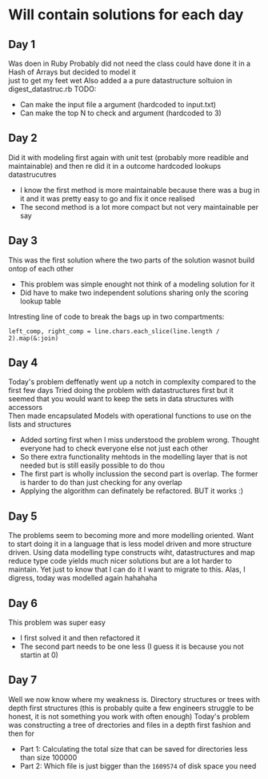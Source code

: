 # Will contain solutions for each day

## Day 1

Was doen in Ruby
Probably did not need the class could have done it in a Hash of Arrays but decided to model it  
just to get my feet wet
Also added a a pure datastructure soltuion in digest_datastruc.rb
TODO:
 - Can make the input file a argument (hardcoded to input.txt)
 - Can make the top N to check and argument (hardcoded to 3)


## Day 2

Did it with modeling first again with unit test (probably more readible and maintainable) and then re did it in a outcome hardcoded lookups datastrucutres
 - I know the first method is more maintainable because there was a bug in it and it was pretty easy to go and fix it once realised
 - The second method is a lot more compact but not very maintainable per say

## Day 3

This was the first solution where the two parts of the solution wasnot build ontop of each other
 - This problem was simple enought not think of a modeling solution for it
 - Did have to make two independent solutions sharing only the scoring lookup table

Intresting line of code to break the bags up in two compartments:  
```
left_comp, right_comp = line.chars.each_slice(line.length / 2).map(&:join)
```

## Day 4

Today's problem deffenatly went up a notch in complexity compared to the first few days
Tried doing the problem with datastructures first but it seemed that you would want to keep the sets in data structures with accessors  
Then made encapsulated Models with operational functions to use on the lists and structures
 - Added sorting first when I miss understood the problem wrong. Thought everyone had to check everyone else not just each other
 - So there extra functionality mehtods in the modelling layer that is not needed but is still easily possible to do thou
 - The first part is wholly inclussion the second part is overlap. The former is harder to do than just checking for any overlap
 - Applying the algorithm can definately be refactored. BUT it works :)

## Day 5

The problems seem to becoming more and more modelling oriented. Want to start doing it in a language that is less model driven and
more structure driven. 
Using data modelling type constructs wiht, datastructures and map reduce type code yields much nicer solutions but are a lot harder to maintain. Yet just to know that I can do it I want to migrate to this.
Alas, I digress, today was modelled again hahahaha

## Day 6

This problem was super easy
 - I first solved it and then refactored it
 - The second part needs to be one less (I guess it is because you not startin at 0)

## Day 7

Well we now know where my weakness is. Directory structures or trees with depth first structures (this is probably quite a few engineers struggle to be honest, it is not something you work with often enough)
Today's problem was constructing a tree of drectories and files in a depth first fashion and then for 
 - Part 1: Calculating the total size that can be saved for directories less than size 100000
 - Part 2: Which file is just bigger than the `1609574` of disk space you need

